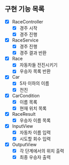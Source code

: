 ## 구현 기능 목록

- [x] RaceController
  - [x] 경주 시작
  - [x] 경주 진행

- [x] RaceService
  - [x] 경주 진행
  - [x] 경주 결과 반환

- [x] Race
  - [x] 자동차들 전진시키기
  - [x] 우승자 목록 반환

- [x] Car
  - [x] 5자 이하의 이름
  - [x] 전진

- [x] CarCondition
  - [x] 이름 목록
  - [x] 현재 위치 목록

- [x] RaceResult
  - [x] 우승자 이름 목록

- [x] InputView
  - [x] 자동차 이름 입력
  - [x] 시도할 회수 입력

- [x] OutputView
  - [x] 각 단계에서의 위치 출력
  - [x] 최종 우승자 출력

